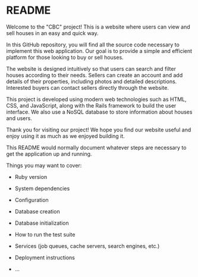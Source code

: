 # README

Welcome to the "CBC" project! This is a website where users can view and sell houses in an easy and quick way.

In this GitHub repository, you will find all the source code necessary to implement this web application. Our goal is to provide a simple and efficient platform for those looking to buy or sell houses.

The website is designed intuitively so that users can search and filter houses according to their needs. Sellers can create an account and add details of their properties, including photos and detailed descriptions. Interested buyers can contact sellers directly through the website.

This project is developed using modern web technologies such as HTML, CSS, and JavaScript, along with the Rails framework to build the user interface. We also use a NoSQL database to store information about houses and users.

Thank you for visiting our project! We hope you find our website useful and enjoy using it as much as we enjoyed building it.

This README would normally document whatever steps are necessary to get the
application up and running.

Things you may want to cover:

* Ruby version

* System dependencies

* Configuration

* Database creation

* Database initialization

* How to run the test suite

* Services (job queues, cache servers, search engines, etc.)

* Deployment instructions

* ...
